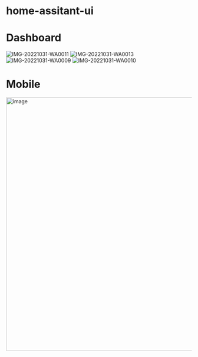 # home-assitant-ui
# Dashboard
![IMG-20221031-WA0011](https://user-images.githubusercontent.com/59200103/199047559-8a81c670-52c0-40fd-a9cb-7c90b17d6c90.jpg)
![IMG-20221031-WA0013](https://user-images.githubusercontent.com/59200103/199047614-ca908be7-8cae-4455-b106-ef4d665ef265.jpg)
![IMG-20221031-WA0009](https://user-images.githubusercontent.com/59200103/199047627-626b9af7-c7e6-4659-8c42-8383e465cafb.jpg)
![IMG-20221031-WA0010](https://user-images.githubusercontent.com/59200103/199047643-935f4844-e421-49d2-9fbe-e06e0760eaeb.jpg)


# Mobile
<img width="687" alt="image" src="https://user-images.githubusercontent.com/59200103/199047940-fe90e47b-bf7f-4227-8db0-85e005dea469.png">

